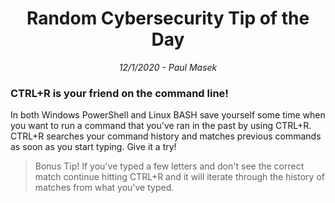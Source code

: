 <div align="center"><h1>Random Cybersecurity Tip of the Day</h1></div>
<div align="center"> <i>12/1/2020 - Paul Masek</i> </div>

### CTRL+R is your friend on the command line!

In both Windows PowerShell and Linux BASH save yourself some time when you want to run a command that you've ran in the past by using CTRL+R. CTRL+R searches your command history and matches previous commands as soon as you start typing. Give it a try!

>Bonus Tip!
If you've typed a few letters and don't see the correct match continue hitting CTRL+R and it will iterate through the history of matches from what you've typed.